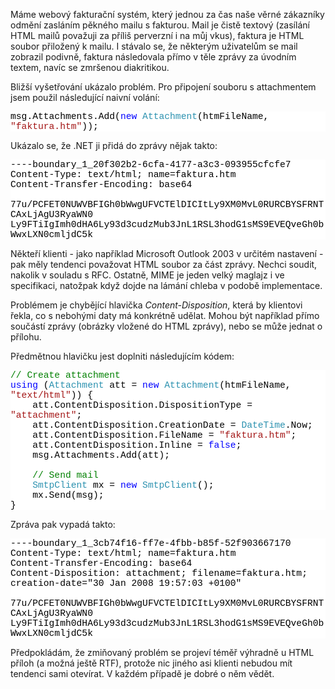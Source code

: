 <!-- dcterms:identifier = aspnetcz#182 -->
<!-- dcterms:title = Korektní zaslání attachmentu v .NET -->
<!-- dcterms:abstract = Řešil jsem problém s nekorektním zobrazením HTML přílohy v plaintextovém e-mailu. Ukázalo se, že .NET neumí korektně posílat přílohy. Dobrá zpráva je, že se to dá poměrně snadno naučit. -->
<!-- np9:categoryId = 1 -->
<!-- x4w:category = IT -->
<!-- np9:authorId = 1 -->
<!-- np9:authorEmail = michal.valasek@altairis.cz -->
<!-- dcterms:creator = Michal Altair Valášek -->
<!-- dcterms:created = 2008-01-30T20:40:25.403+01:00 -->
<!-- dcterms:dateAccepted = 2008-01-30T20:40:25.403+01:00 -->

<p>Máme webový fakturační systém, který jednou za čas naše věrné zákazníky odmění zasláním pěkného mailu s fakturou. Mail je čistě textový (zasílání HTML mailů považuji za příliš perverzní i na můj vkus), faktura je HTML soubor přiložený k mailu. I stávalo se, že některým uživatelům se mail zobrazil podivně, faktura následovala přímo v těle zprávy za úvodním textem, navíc se zmršenou diakritikou.</p> <p>Bližší vyšetřování ukázalo problém. Pro připojení souboru s attachmentem jsem použil následující naivní volání:</p> <div style="font-size: 11pt; background: white; color: black; font-family: consolas, courier new, monospace"> <p style="margin: 0px">msg.Attachments.Add(<span style="color: blue">new</span> <span style="color: #2b91af">Attachment</span>(htmFileName, <span style="color: #a31515">&quot;faktura.htm&quot;</span>));</p></div> <p>Ukázalo se, že .NET ji přidá do zprávy nějak takto:</p> <div style="font-size: 11pt; background: white; color: black; font-family: consolas, courier new, monospace"> <p style="margin: 0px">----boundary_1_20f302b2-6cfa-4177-a3c3-093955cfcfe7</p> <p style="margin: 0px">Content-Type: text/html; name=faktura.htm</p> <p style="margin: 0px">Content-Transfer-Encoding: base64</p> <p style="margin: 0px">&nbsp;</p> <p style="margin: 0px">77u/PCFET0NUWVBFIGh0bWwgUFVCTElDICItLy9XM0MvL0RURCBYSFRNTCAxLjAgU3RyaWN0</p> <p style="margin: 0px">Ly9FTiIgImh0dHA6Ly93d3cudzMub3JnL1RSL3hodG1sMS9EVEQveGh0bWwxLXN0cmljdC5k</p></div> <p>Někteří klienti - jako například Microsoft Outlook 2003 v určitém nastavení - pak měly tendenci považovat HTML soubor za část zprávy. Nechci soudit, nakolik v souladu s RFC. Ostatně, MIME je jeden velký maglajz i ve specifikaci, natožpak když dojde na lámání chleba v podobě implementace.</p> <p>Problémem je chybějící hlavička <em>Content-Disposition</em>, která by klientovi řekla, co s nebohými daty má konkrétně udělat. Mohou být například přímo součástí zprávy (obrázky vložené do HTML zprávy), nebo se může jednat o přílohu.</p> <p>Předmětnou hlavičku jest doplniti následujícím kódem:</p> <div style="font-size: 11pt; background: white; color: black; font-family: consolas, courier new, monospace"> <p style="margin: 0px"><span style="color: green">// Create attachment</span></p> <p style="margin: 0px"><span style="color: blue">using</span> (<span style="color: #2b91af">Attachment</span> att = <span style="color: blue">new</span> <span style="color: #2b91af">Attachment</span>(htmFileName, <span style="color: #a31515">&quot;text/html&quot;</span>)) {</p> <p style="margin: 0px">&nbsp;&nbsp;&nbsp; att.ContentDisposition.DispositionType = <span style="color: #a31515">&quot;attachment&quot;</span>;</p> <p style="margin: 0px">&nbsp;&nbsp;&nbsp; att.ContentDisposition.CreationDate = <span style="color: #2b91af">DateTime</span>.Now;</p> <p style="margin: 0px">&nbsp;&nbsp;&nbsp; att.ContentDisposition.FileName = <span style="color: #a31515">&quot;faktura.htm&quot;</span>;</p> <p style="margin: 0px">&nbsp;&nbsp;&nbsp; att.ContentDisposition.Inline = <span style="color: blue">false</span>;</p> <p style="margin: 0px">&nbsp;&nbsp;&nbsp; msg.Attachments.Add(att);</p> <p style="margin: 0px">&nbsp;</p> <p style="margin: 0px">&nbsp;&nbsp;&nbsp; <span style="color: green">// Send mail</span></p> <p style="margin: 0px">&nbsp;&nbsp;&nbsp; <span style="color: #2b91af">SmtpClient</span> mx = <span style="color: blue">new</span> <span style="color: #2b91af">SmtpClient</span>();</p> <p style="margin: 0px">&nbsp;&nbsp;&nbsp; mx.Send(msg);</p> <p style="margin: 0px">}</p></div> <p>Zpráva pak vypadá takto:</p> <div style="font-size: 11pt; background: white; color: black; font-family: consolas, courier new, monospace"> <p style="margin: 0px">----boundary_1_3cb74f16-ff7e-4fbb-b85f-52f903667170</p> <p style="margin: 0px">Content-Type: text/html; name=faktura.htm</p> <p style="margin: 0px">Content-Transfer-Encoding: base64</p> <p style="margin: 0px">Content-Disposition: attachment; filename=faktura.htm;</p> <p style="margin: 0px"> creation-date=&quot;30 Jan 2008 19:57:03 +0100&quot;</p> <p style="margin: 0px">&nbsp;</p> <p style="margin: 0px">77u/PCFET0NUWVBFIGh0bWwgUFVCTElDICItLy9XM0MvL0RURCBYSFRNTCAxLjAgU3RyaWN0</p> <p style="margin: 0px">Ly9FTiIgImh0dHA6Ly93d3cudzMub3JnL1RSL3hodG1sMS9EVEQveGh0bWwxLXN0cmljdC5k</p></div> <p>Předpokládám, že zmiňovaný problém se projeví téměř výhradně u HTML příloh (a možná ještě RTF), protože nic jiného asi klienti nebudou mít tendenci sami otevírat. V každém případě je dobré o něm vědět.</p>